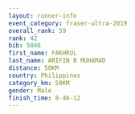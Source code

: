 ```yaml
---
layout: runner-info 
event_category: fraser-ultra-2019 
overall_rank: 59
rank: 42
bib: 5046
first_name: FAKHRUL
last_name: ARIFIN B MUHAMAD
distance: 50KM
country: Philippines
category_km: 50KM
gender: Male
finish_time: 8-46-12
---
```

